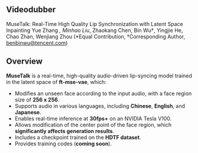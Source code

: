 ## Videodubber

MuseTalk: Real-Time High Quality Lip Synchronization with Latent Space Inpainting
Yue Zhang *, Minhao Liu*, Zhaokang Chen, Bin Wu†, Yingjie He, Chao Zhan, Wenjiang Zhou (*Equal Contribution, †Corresponding Author, benbinwu@tencent.com)


## Overview

**MuseTalk** is a real-time, high-quality audio-driven lip-syncing model trained in the latent space of **ft-mse-vae**, which:

- Modifies an unseen face according to the input audio, with a face region size of **256 x 256**.
- Supports audio in various languages, including **Chinese**, **English**, and **Japanese**.
- Enables real-time inference at **30fps+** on an NVIDIA Tesla V100.
- Allows modification of the center point of the face region, which **significantly affects generation results**.
- Includes a checkpoint trained on the **HDTF dataset**.
- Provides training codes (**coming soon**).
